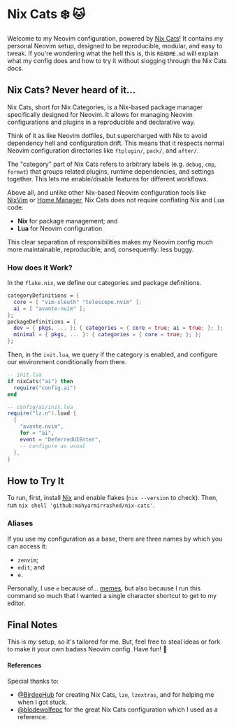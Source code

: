# Nix Cats ❄️ 🐱

Welcome to my Neovim configuration, powered by [Nix Cats](https://github.com/BirdeeHub/nixCats-nvim)! It contains my personal Neovim setup, designed to be reproducible, modular, and easy to tweak. If you're wondering what the hell this is, this `README.md` will explain what my config does and how to try it without slogging through the Nix Cats docs.

## Nix Cats? Never heard of it...

Nix Cats, short for Nix Categories, is a Nix-based package manager specifically designed for Neovim. It allows for managing Neovim configurations and plugins in a reproducible and declarative way.

Think of it as like Neovim dotfiles, but supercharged with Nix to avoid dependency hell and configuration drift. This means that it respects normal Neovim configuration directories like `ftplugin/`, `pack/`, and `after/`.

The "category" part of Nix Cats refers to arbitrary labels (e.g. `debug`, `cmp`, `format`) that groups related plugins, runtime dependencies, and settings together. This lets me enable/disable features for different workflows.

Above all, and unlike other Nix-based Neovim configuration tools like [NixVim](https://github.com/nix-community/nixvim) or [Home Manager](https://github.com/nix-community/home-manager), Nix Cats does not require conflating Nix and Lua code.

- **Nix** for package management; and
- **Lua** for Neovim configuration.

This clear separation of responsibilities makes my Neovim config much more maintainable, reproducible, and, consequently: less buggy.

### How does it Work?

In the `flake.nix`, we define our categories and package definitions.

```nix
categoryDefinitions = {
  core = [ "vim-sleuth" "telescope.nvim" ];
  ai = [ "avante-nvim" ];
};
packageDefinitions = {
  dev = { pkgs, ... }: { categories = { core = true; ai = true; }; };
  minimal = { pkgs, ... }: { categories = { core = true; }; };
};
```

Then, in the `init.lua`, we query if the category is enabled, and configure our environment conditionally from there.

```lua
-- init.lua
if nixCats("ai") then
  require("config.ai")
end

-- config/ai/init.lua
require("lz.n").load {
  {
    "avante.nvim",
    for = "ai",
    event = "DeferredUIEnter",
    -- configure as usual
  },
}
```

## How to Try It

To run, first, install [Nix](https://nixos.org/download/) and enable flakes (`nix --version` to check). Then, run `nix shell 'github:mahyarmirrashed/nix-cats'`.

### Aliases

If you use my configuration as a base, there are three names by which you can access it:

- `zenvim`;
- `edit`; and
- `e`.

Personally, I use `e` because of... [memes](https://knowyourmeme.com/memes/lord-marquaad-e), but also because I run this command so much that I wanted a single character shortcut to get to my editor.

## Final Notes

This is *my* setup, so it's tailored for me. But, feel free to steal ideas or fork to make it your own badass Neovim config. Have fun! 🚀

#### References

Special thanks to:

- [@BirdeeHub](https://github.com/BirdeeHub) for creating Nix Cats, `lze`, `lzextras`, and for helping me when I got stuck.
- [@blodewolfepc](https://github.com/bloodwolfepc) for the great Nix Cats configuration which I used as a reference.
